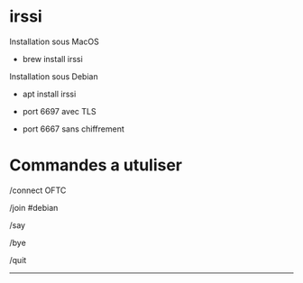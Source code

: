 # irssi

Installation sous MacOS
  - brew install irssi

Installation sous Debian
  - apt install irssi

 - port 6697 avec TLS
 - port 6667 sans chiffrement


# Commandes a utuliser 

/connect OFTC

/join #debian

/say <mon message>
        
/bye
        
/quit



---

        
